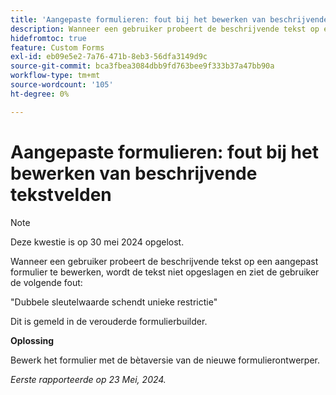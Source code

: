 ```yaml
---
title: 'Aangepaste formulieren: fout bij het bewerken van beschrijvende tekstvelden'
description: Wanneer een gebruiker probeert de beschrijvende tekst op een aangepast formulier te bewerken, wordt de tekst niet opgeslagen en ziet de gebruiker een fout. Er is een tijdelijke oplossing beschikbaar.
hidefromtoc: true
feature: Custom Forms
exl-id: eb09e5e2-7a76-471b-8eb3-56dfa3149d9c
source-git-commit: bca3fbea3084dbb9fd763bee9f333b37a47bb90a
workflow-type: tm+mt
source-wordcount: '105'
ht-degree: 0%

---
```


# Aangepaste formulieren: fout bij het bewerken van beschrijvende tekstvelden

>[!NOTE]
>
>Deze kwestie is op 30 mei 2024 opgelost.

Wanneer een gebruiker probeert de beschrijvende tekst op een aangepast formulier te bewerken, wordt de tekst niet opgeslagen en ziet de gebruiker de volgende fout:

&quot;Dubbele sleutelwaarde schendt unieke restrictie&quot;

Dit is gemeld in de verouderde formulierbuilder.

**Oplossing**

Bewerk het formulier met de bètaversie van de nieuwe formulierontwerper.

_Eerste rapporteerde op 23 Mei, 2024._
